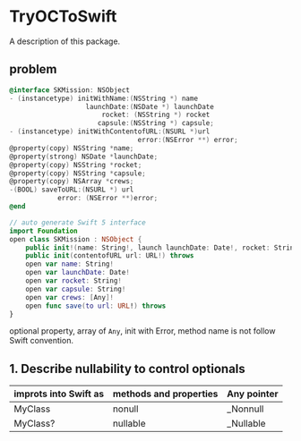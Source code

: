 # TryOCToSwift

A description of this package.
## problem
```Objective-C
@interface SKMission: NSObject
- (instancetype) initWithName:(NSString *) name
                   launchDate:(NSDate *) launchDate
                       rocket: (NSString *) rocket
                      capsule:(NSString *) capsule;
- (instancetype) initWithContentofURL:(NSURL *)url
                                error:(NSError **) error;
@property(copy) NSString *name;
@property(strong) NSDate *launchDate;
@property(copy) NSString *rocket;
@property(copy) NSString *capsule;
@property(copy) NSArray *crews;
-(BOOL) saveToURL:(NSURL *) url
            error: (NSError **)error;
@end
```

```swift
// auto generate Swift 5 interface
import Foundation
open class SKMission : NSObject {
    public init!(name: String!, launch launchDate: Date!, rocket: String!, capsule: String!)
    public init(contentofURL url: URL!) throws
    open var name: String!
    open var launchDate: Date!
    open var rocket: String!
    open var capsule: String!
    open var crews: [Any]!
    open func save(to url: URL!) throws
}
```
optional property, array of `Any`, init with Error, method name is not follow Swift convention.

## 1. Describe nullability to control optionals

| improts into Swift as | methods and properties | Any pointer|
| ----------------------- | ---------------------------- | -------------| 
|MyClass                     |      nonull                         | _Nonnull    |
|MyClass?                    |       nullable                    | _Nullable    |
